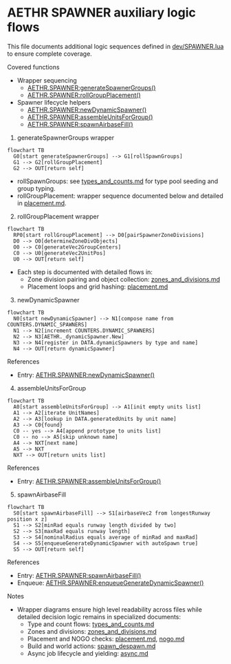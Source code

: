 # AETHR SPAWNER auxiliary logic flows

This file documents additional logic sequences defined in [dev/SPAWNER.lua](../../dev/SPAWNER.lua) to ensure complete coverage.

Covered functions
- Wrapper sequencing
  - [AETHR.SPAWNER:generateSpawnerGroups()](../../dev/SPAWNER.lua:660)
  - [AETHR.SPAWNER:rollGroupPlacement()](../../dev/SPAWNER.lua:670)
- Spawner lifecycle helpers
  - [AETHR.SPAWNER:newDynamicSpawner()](../../dev/SPAWNER.lua:467)
  - [AETHR.SPAWNER:assembleUnitsForGroup()](../../dev/SPAWNER.lua:358)
  - [AETHR.SPAWNER:spawnAirbaseFill()](../../dev/SPAWNER.lua:2169)


1) generateSpawnerGroups wrapper

```mermaid
flowchart TB
  G0[start generateSpawnerGroups] --> G1[rollSpawnGroups]
  G1 --> G2[rollGroupPlacement]
  G2 --> OUT[return self]
```

- rollSpawnGroups: see [types_and_counts.md](docs/spawner/types_and_counts.md) for type pool seeding and group typing.
- rollGroupPlacement: wrapper sequence documented below and detailed in [placement.md](docs/spawner/placement.md).


2) rollGroupPlacement wrapper

```mermaid
flowchart TB
  RP0[start rollGroupPlacement] --> D0[pairSpawnerZoneDivisions]
  D0 --> O0[determineZoneDivObjects]
  O0 --> C0[generateVec2GroupCenters]
  C0 --> U0[generateVec2UnitPos]
  U0 --> OUT[return self]
```

- Each step is documented with detailed flows in:
  - Zone division pairing and object collection: [zones_and_divisions.md](docs/spawner/zones_and_divisions.md)
  - Placement loops and grid hashing: [placement.md](docs/spawner/placement.md)


3) newDynamicSpawner

```mermaid
flowchart TB
  N0[start newDynamicSpawner] --> N1[compose name from COUNTERS.DYNAMIC_SPAWNERS]
  N1 --> N2[increment COUNTERS.DYNAMIC_SPAWNERS]
  N2 --> N3[AETHR._dynamicSpawner.New]
  N3 --> N4[register in DATA.dynamicSpawners by type and name]
  N4 --> OUT[return dynamicSpawner]
```

References
- Entry: [AETHR.SPAWNER:newDynamicSpawner()](../../dev/SPAWNER.lua:467)


4) assembleUnitsForGroup

```mermaid
flowchart TB
  A0[start assembleUnitsForGroup] --> A1[init empty units list]
  A1 --> A2[iterate UnitNames]
  A2 --> A3[lookup in DATA.generatedUnits by unit name]
  A3 --> C0{found}
  C0 -- yes --> A4[append prototype to units list]
  C0 -- no --> A5[skip unknown name]
  A4 --> NXT[next name]
  A5 --> NXT
  NXT --> OUT[return units list]
```

References
- Entry: [AETHR.SPAWNER:assembleUnitsForGroup()](../../dev/SPAWNER.lua:358)


5) spawnAirbaseFill

```mermaid
flowchart TB
  S0[start spawnAirbaseFill] --> S1[airbaseVec2 from longestRunway position x z]
  S1 --> S2[minRad equals runway length divided by two]
  S2 --> S3[maxRad equals runway length]
  S3 --> S4[nominalRadius equals average of minRad and maxRad]
  S4 --> S5[enqueueGenerateDynamicSpawner with autoSpawn true]
  S5 --> OUT[return self]
```

References
- Entry: [AETHR.SPAWNER:spawnAirbaseFill()](../../dev/SPAWNER.lua:2169)
- Enqueue: [AETHR.SPAWNER:enqueueGenerateDynamicSpawner()](../../dev/SPAWNER.lua:520)


Notes
- Wrapper diagrams ensure high level readability across files while detailed decision logic remains in specialized documents:
  - Type and count flows: [types_and_counts.md](docs/spawner/types_and_counts.md)
  - Zones and divisions: [zones_and_divisions.md](docs/spawner/zones_and_divisions.md)
  - Placement and NOGO checks: [placement.md](docs/spawner/placement.md), [nogo.md](docs/spawner/nogo.md)
  - Build and world actions: [spawn_despawn.md](docs/spawner/spawn_despawn.md)
  - Async job lifecycle and yielding: [async.md](docs/spawner/async.md)
